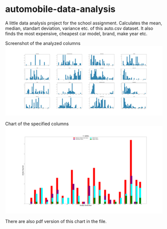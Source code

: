 # automobile-data-analysis
A little data analysis project for the school assignment.
Calculates the mean, median, standart deviation, variance etc. of this auto.csv dataset.
It also finds the most expensive, cheapest car model, brand, make year etc.

Screenshot of the analyzed columns
![Screenshot](xx.png)

Chart of the specified columns
![Screenshot](auto.svg)

There are also pdf version of this chart in the file.
